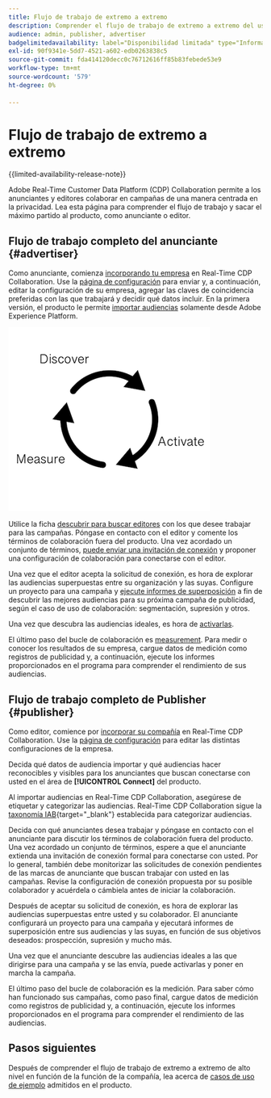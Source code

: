 ```yaml
---
title: Flujo de trabajo de extremo a extremo
description: Comprender el flujo de trabajo de extremo a extremo del uso de Real-Time CDP Collaboration como anunciante o editor
audience: admin, publisher, advertiser
badgelimitedavailability: label="Disponibilidad limitada" type="Informative" url="https://helpx.adobe.com/es/legal/product-descriptions/real-time-customer-data-platform-collaboration.html newtab=true"
exl-id: 90f9341e-5dd7-4521-a602-edb0263838c5
source-git-commit: fda414120decc0c76712616ff85b83febede53e9
workflow-type: tm+mt
source-wordcount: '579'
ht-degree: 0%

---
```


# Flujo de trabajo de extremo a extremo

{{limited-availability-release-note}}

Adobe Real-Time Customer Data Platform (CDP) Collaboration permite a los anunciantes y editores colaborar en campañas de una manera centrada en la privacidad. Lea esta página para comprender el flujo de trabajo y sacar el máximo partido al producto, como anunciante o editor.

## Flujo de trabajo completo del anunciante {#advertiser}

Como anunciante, comienza [incorporando tu empresa](/help/guide/setup/onboard-organization.md) en Real-Time CDP Collaboration. Use la [página de configuración](/help/guide/setup/setup-overview.md) para enviar y, a continuación, editar la configuración de su empresa, agregar las claves de coincidencia preferidas con las que trabajará y decidir qué datos incluir. En la primera versión, el producto le permite [importar audiencias](/help/guide/setup/onboard-audiences.md) solamente desde Adobe Experience Platform.

![Detectar, activar y medir anunciantes.](/help/assets/end-to-end-workflow/discover-activate-measure.png)

Utilice la ficha [descubrir para buscar editores](/help/guide/connect/discover-publishers.md) con los que desee trabajar para las campañas. Póngase en contacto con el editor y comente los términos de colaboración fuera del producto. Una vez acordado un conjunto de términos, [puede enviar una invitación de conexión](/help/guide/connect/establishing-connections.md) y proponer una configuración de colaboración para conectarse con el editor.

Una vez que el editor acepta la solicitud de conexión, es hora de explorar las audiencias superpuestas entre su organización y las suyas. Configure un proyecto para una campaña y [ejecute informes de superposición](/help/guide/collaborate/discover.md) a fin de descubrir las mejores audiencias para su próxima campaña de publicidad, según el caso de uso de colaboración: segmentación, supresión y otros.

Una vez que descubra las audiencias ideales, es hora de [activarlas](/help/guide/collaborate/activate.md).

El último paso del bucle de colaboración es [measurement](/help/guide/collaborate/measure.md). Para medir o conocer los resultados de su empresa, cargue datos de medición como registros de publicidad y, a continuación, ejecute los informes proporcionados en el programa para comprender el rendimiento de sus audiencias.

## Flujo de trabajo completo de Publisher {#publisher}

Como editor, comience por [incorporar su compañía](/help/guide/setup/onboard-organization.md) en Real-Time CDP Collaboration. Use la [página de configuración](/help/guide/setup/setup-overview.md) para editar las distintas configuraciones de la empresa.

Decida qué datos de audiencia importar y qué audiencias hacer reconocibles y visibles para los anunciantes que buscan conectarse con usted en el área de **[!UICONTROL Connect]** del producto.

Al importar audiencias en Real-Time CDP Collaboration, asegúrese de etiquetar y categorizar las audiencias. Real-Time CDP Collaboration sigue la [taxonomía IAB](https://www.iab.com/guidelines/content-taxonomy/){target="_blank"} establecida para categorizar audiencias.

Decida con qué anunciantes desea trabajar y póngase en contacto con el anunciante para discutir los términos de colaboración fuera del producto. Una vez acordado un conjunto de términos, espere a que el anunciante extienda una invitación de conexión formal para conectarse con usted. Por lo general, también debe monitorizar las solicitudes de conexión pendientes de las marcas de anunciante que buscan trabajar con usted en las campañas. Revise la configuración de conexión propuesta por su posible colaborador y acuérdela o cámbiela antes de iniciar la colaboración.

Después de aceptar su solicitud de conexión, es hora de explorar las audiencias superpuestas entre usted y su colaborador. El anunciante configurará un proyecto para una campaña y ejecutará informes de superposición entre sus audiencias y las suyas, en función de sus objetivos deseados: prospección, supresión y mucho más.

Una vez que el anunciante descubre las audiencias ideales a las que dirigirse para una campaña y se las envía, puede activarlas y poner en marcha la campaña.

El último paso del bucle de colaboración es la medición. Para saber cómo han funcionado sus campañas, como paso final, cargue datos de medición como registros de publicidad y, a continuación, ejecute los informes proporcionados en el programa para comprender el rendimiento de las audiencias.

## Pasos siguientes

Después de comprender el flujo de trabajo de extremo a extremo de alto nivel en función de la función de la compañía, lea acerca de [casos de uso de ejemplo](/help/guide/use-cases-benefits.md) admitidos en el producto.
